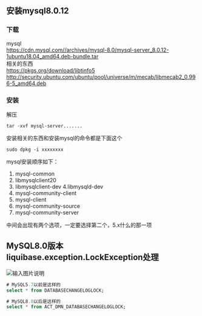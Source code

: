 ## 安装mysql8.0.12
### 下载
mysql<br>
https://cdn.mysql.com//archives/mysql-8.0/mysql-server_8.0.12-1ubuntu18.04_amd64.deb-bundle.tar <br>
相关的东西 <br>
https://pkgs.org/download/libtinfo5 <br>
http://security.ubuntu.com/ubuntu/pool/universe/m/mecab/libmecab2_0.996-5_amd64.deb <br>
### 安装
解压
```
tar -xvf mysql-server.......
```
安装相关的东西和安装mysql的命令都是下面这个
```
sudo dpkg -i xxxxxxxx
```
mysql安装顺序如下：

1. mysql-common 
2. libmysqlclient20
3. libmysqlclient-dev
4.libmysqld-dev
5. mysql-community-client
6. mysql-client
7. mysql-community-source
8. mysql-community-server

中间会出现有两个选项，一定要选择第二个，5.x什么的那一项

## MySQL8.0版本liquibase.exception.LockException处理

![输入图片说明](https://images.gitee.com/uploads/images/2020/0113/122106_79eabc8d_5449551.png "屏幕截图.png")

```SQL
# MySQL5.7以前是这样的
select * from DATABASECHANGELOGLOCK;

# MySQL8.0以后是这样的
select * from ACT_DMN_DATABASECHANGELOGLOCK;
```